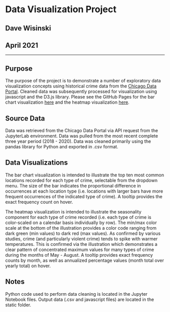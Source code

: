 # Data Visualization Project
Dave Wisinski
----
April 2021
----
----

## Purpose

The purpose of the project is to demonstrate a number of exploratory data visualization concepts using historical crime data from the [Chicago Data Portal](https://data.cityofchicago.org/Public-Safety/Crimes-2001-to-Present/ijzp-q8t2). Cleaned data was subsequently processed for visualization using javascript and the D3.js library. Please see the GitHub Pages for the bar chart visualization [here](https://dwisinski.github.io/Data-viz-project/location_bar.html) and the heatmap visualization [here](https://dwisinski.github.io/Data-viz-project/heatmap.html).

## Source Data

Data was retrieved from the Chicago Data Portal via API request from the JupyterLab environment. Data was pulled from the most recent complete three year period (2018 - 2020). Data was cleaned primarily using the pandas library for Python and exported in .csv format.

## Data Visualizations

The bar chart visualization is intended to illustrate the top ten most common locations recorded for each type of crime, selectable from the dropdown menu. The size of the bar indicates the proportional difference in occurrences at each location type (i.e. locations with larger bars have more frequent occurrences of the indicated type of crime). A tooltip provides the exact frequency count on hover.

The heatmap visualization is intended to illustrate the seasonality component for each type of crime recorded (i.e. each type of crime is color-scaled on a calendar basis individually by row). The min/max color scale at the bottom of the illustration provides a color code ranging from dark green (min values) to dark red (max values). As confirmed by various studies, crime (and particularly violent crime) tends to spike with warmer temperatures. This is confirmed via the illustration which demonstrates a clear pattern of concentrated maximum values for many types of crime during the months of May - August. A tooltip provides exact frequency counts by month, as well as annualized percentage values (month total over yearly total) on hover.

## Notes

Python code used to perform data cleaning is located in the Jupyter Notebook files. Output data (.csv and javascript files) are located in the static folder.